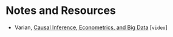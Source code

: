 # Notes and Resources

- Varian, [Causal Inference, Econometrics, and Big Data](https://www.youtube.com/watch?v=8xa-hSlJFo0) [`video`]
